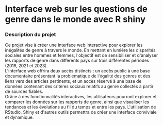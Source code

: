 # Interface web sur les questions de genre dans le monde avec R shiny 

### Description du projet

Ce projet vise à créer une interface web interactive pour explorer les inégalités de genre à travers le 
monde. En mettant en lumière les disparités sociales entre hommes et femmes, l'objectif est de 
sensibiliser et d'analyser les rapports de genre dans différents pays sur trois différentes périodes (2019, 
2021 et 2023).  
L'interface web offrira deux accès distincts : un accès public à une base documentaire présentant la 
problématique de l'égalité des genres et des liens vers des articles pertinents, et un accès réservé à une 
base de données contenant des critères sociaux relatifs au genre collectés à partir de sources fiables.  
Grâce à des fonctionnalités interactives, les utilisateurs pourront explorer et comparer les données sur 
les rapports de genre, ainsi que visualiser les tendances et les évolutions au fil du temps et entre les pays. 
L'utilisation de RStudio, Shiny et d'autres outils permettra de créer une interface conviviale et 
dynamique. 
